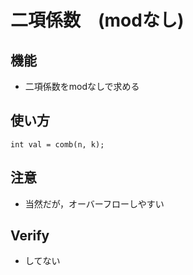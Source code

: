 # 二項係数　(modなし)

## 機能
- 二項係数をmodなしで求める

## 使い方
```
int val = comb(n, k);
```

## 注意
- 当然だが，オーバーフローしやすい

## Verify
- してない